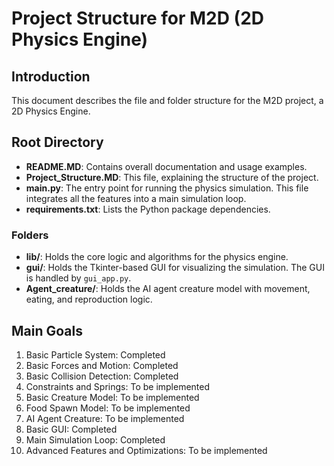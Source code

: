 
# Project Structure for M2D (2D Physics Engine)

## Introduction
This document describes the file and folder structure for the M2D project, a 2D Physics Engine.

## Root Directory
- **README.MD**: Contains overall documentation and usage examples.
- **Project_Structure.MD**: This file, explaining the structure of the project.
- **main.py**: The entry point for running the physics simulation. This file integrates all the features into a main simulation loop.
- **requirements.txt**: Lists the Python package dependencies.

### Folders
- **lib/**: Holds the core logic and algorithms for the physics engine.
- **gui/**: Holds the Tkinter-based GUI for visualizing the simulation. The GUI is handled by `gui_app.py`.
- **Agent_creature/**: Holds the AI agent creature model with movement, eating, and reproduction logic.

## Main Goals
1. Basic Particle System: Completed
2. Basic Forces and Motion: Completed
3. Basic Collision Detection: Completed
4. Constraints and Springs: To be implemented
5. Basic Creature Model: To be implemented
6. Food Spawn Model: To be implemented
7. AI Agent Creature: To be implemented
8. Basic GUI: Completed
9. Main Simulation Loop: Completed
10. Advanced Features and Optimizations: To be implemented
